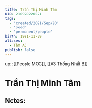 ```yaml
---
title: Trần Thị Minh Tâm
UID: 210920220521
tags:
  - 'created/2021/Sep/20'
  - 'seed'
  - 'permanent/people'
birth: 1991-11-29
aliases:
  - Tâm A3
publish: False
---
```

up:: [[People MOC]], [[A3 Thống Nhất B]]
# Trần Thị Minh Tâm

## Notes:
